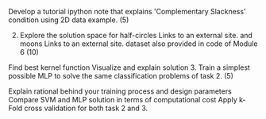  Develop a tutorial ipython note that explains 'Complementary Slackness' condition using 2D data example. (5)

2. Explore the solution space for half-circles Links to an external site. and moons Links to an external site. dataset also provided in code of Module 6 (10)

Find best kernel function
Visualize and explain solution
3. Train a simplest possible MLP to solve the same classification problems of task 2. (5)

Explain rational behind your training process and design parameters
Compare SVM and MLP solution in terms of computational cost
Apply k-Fold cross validation for both task 2 and 3.
